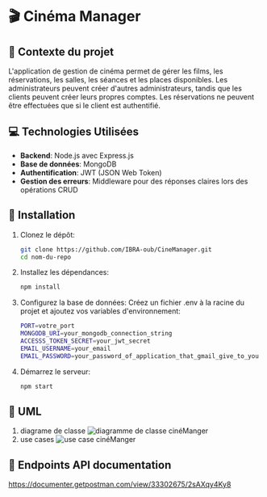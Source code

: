 # 🎬 Cinéma Manager

## 📝 Contexte du projet

L'application de gestion de cinéma permet de gérer les films, les réservations, les salles, les séances et les places disponibles. Les administrateurs peuvent créer d'autres administrateurs, tandis que les clients peuvent créer leurs propres comptes. Les réservations ne peuvent être effectuées que si le client est authentifié.

## 💻 Technologies Utilisées

- **Backend**: Node.js avec Express.js
- **Base de données**: MongoDB
- **Authentification**: JWT (JSON Web Token)
- **Gestion des erreurs**: Middleware pour des réponses claires lors des opérations CRUD

## 🚀 Installation

1. Clonez le dépôt:
   ```bash
   git clone https://github.com/IBRA-oub/CineManager.git
   cd nom-du-repo
2. Installez les dépendances:
   ````bash
   npm install
3. Configurez la base de données:
Créez un fichier .env à la racine du projet et ajoutez vos variables d'environnement:
   ````bash
   PORT=votre_port
   MONGODB_URI=your_mongodb_connection_string
   ACCESSS_TOKEN_SECRET=your_jwt_secret
   EMAIL_USERNAME=your_email
   EMAIL_PASSWORD=your_password_of_application_that_gmail_give_to_you
4. Démarrez le serveur:
   ````bash
   npm start

## 📝 UML
1. diagrame de classe 
![diagramme de classe cinéManger](https://github.com/user-attachments/assets/7a9bd8d3-e74e-4c1c-b7dd-1549420d8b9c)
2. use cases
![use case cinéManger](https://github.com/user-attachments/assets/5879e217-af41-4ceb-81a4-a9f858d44d9c)

## 🔌 Endpoints API documentation 

https://documenter.getpostman.com/view/33302675/2sAXqy4Ky8
